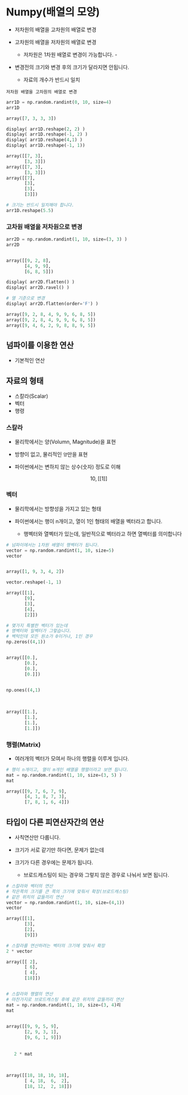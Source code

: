 # Numpy(배열의 모양)



- 저차원의 배열을 고차원의 배열로 변경 
- 고차원의 배열을 저차원의 배열로 변경
  - 저차원은 1차원 배열로 변경이 가능합니다. -

- 변경전의 크기와 변경 후의 크기가 달라지면 안됩니다. 
  - 자료의 개수가 반드시 일치

`저차원 배열을 고차원의 배열로 변경`

```python
arr1D = np.random.randint(0, 10, size=4)
arr1D

array([7, 3, 3, 3])
```

```python
display( arr1D.reshape(2, 2) )
display( arr1D.reshape(-1, 2) )
display( arr1D.reshape(4,1) )
display( arr1D.reshape(-1, 1))

array([[7, 3],
       [3, 3]])
array([[7, 3],
       [3, 3]])
array([[7],
       [3],
       [3],
       [3]])
```

```python
# 크기는 반드시 일치해야 합니다.
arr1D.reshape(5.5)
```

### 고차원 배열을 저차원으로 변경

```python
arr2D = np.random.randint(1, 10, size=(3, 3) )
arr2D


array([[9, 2, 8],
       [4, 9, 9],
       [6, 8, 5]])
```

```python
display( arr2D.flatten() )
display( arr2D.ravel() )

# 열 기준으로 변경
display( arr2D.flatten(order='F') )

array([9, 2, 8, 4, 9, 9, 6, 8, 5])
array([9, 2, 8, 4, 9, 9, 6, 8, 5])
array([9, 4, 6, 2, 9, 8, 8, 9, 5])
```

## 넘파이를 이용한 연산

- 기본적인 연산

  

## 자료의 형태

- 스칼라(Scalar)
- 벡터
- 행령



### 스칼라

- 물리학에서는 양(Volumn, Magnitude)을 표현

- 방향이 없고, 물리적인 `양`만을 표현

- 파이썬에서는 변하지 않는 상수(숫자) 정도로 이해

$$
10, [[1]]
$$

### 벡터

- 물리학에서는 방향성을 가지고 있는 형태

- 파이썬에서는 행이 n개이고, 열이 1인 형태의 배열을 벡터라고 합니다. 
  - 행벡터와 열벡터가 있는데, 일반적으로 벡터라고 하면 열벡터를 의미합니다



```python
# 넘파이에서는 1차원 배열이 행벡터가 됩니다.
vector = np.random.randint(1, 10, size=5)
vector


array([1, 9, 3, 4, 2])
```

```python
vector.reshape(-1, 1)

array([[1],
       [9],
       [3],
       [4],
       [2]])
```

```python
# 몇가지 특별한 벡터가 있는데
# 영벡터와 일벡터가 그렇습니다. 
# 벡턱인데 모든 원소가 0이거나, 1인 경우
np.zeros((4,1))


array([[0.],
       [0.],
       [0.],
       [0.]])


np.ones((4,1)
        
        
       
array([[1.],
       [1.],
       [1.],
       [1.]]) 
```

### 행렬(Matrix)

- 여러개의 벡터가 모여서 하나의 행렬을 이루게 입니다.



```python
# 행이 n개이고, 열이 m개인 배열을 행렬이라고 보면 됩니다. 
mat = np.random.randint(1, 10, size=(3, 5) )
mat

array([[9, 7, 6, 7, 9],
       [4, 1, 8, 7, 3],
       [7, 8, 1, 6, 4]])
```

## 타입이 다른 피연산자간의 연산

- 사칙연산만 다룹니다.

- 크기가 서로 같기만 하다면, 문제가 없는데 
- 크기가 다른 경우에는 문제가 됩니다. 
  - 브로드캐스팅이 되는 경우와 그렇지 않은 경우로 나눠서 보면 됩니다. 

```python
# 스칼라와 벡터의 연산
# 작은쪽의 크기를 큰 쪽의 크기에 맞춰서 확장(브로드캐스팅)
# 같은 위치의 값들끼리 연산
vector = np.random.randint(1, 10, size=(4,1))
vector

array([[1],
       [3],
       [2],
       [9]])

# 스칼라를 연산하려는 벡터의 크기에 맞춰서 확장
2 * vector

array([[ 2],
       [ 6],
       [ 4],
       [18]])


# 스칼라와 행렬의 연산
# 마찬가지로 브로드캐스팅 후에 같은 위치의 값들끼리 연산
mat = np.random.randint(1, 10, size=(3, 4)리
mat
                        

array([[9, 9, 5, 9],
       [2, 9, 3, 1],
       [9, 6, 1, 9]])
  
                        
   2 * mat
                        
                        

array([[18, 18, 10, 18],
       [ 4, 18,  6,  2],
       [18, 12,  2, 18]])                        
```

```python

```

